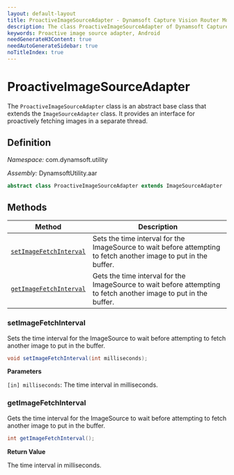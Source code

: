 ```yaml
---
layout: default-layout
title: ProactiveImageSourceAdapter - Dynamsoft Capture Vision Router Module Android Edition API Reference
description: The class ProactiveImageSourceAdapter of Dynamsoft Capture Vision Router Module is an abstract class that provides an interface for proactively fetching images in a separate thread.
keywords: Proactive image source adapter, Android
needGenerateH3Content: true
needAutoGenerateSidebar: true
noTitleIndex: true
---
```


# ProactiveImageSourceAdapter

The `ProactiveImageSourceAdapter` class is an abstract base class that extends the `ImageSourceAdapter` class. It provides an interface for proactively fetching images in a separate thread.

## Definition

*Namespace:* com.dynamsoft.utility

*Assembly:* DynamsoftUtility.aar

```java
abstract class ProactiveImageSourceAdapter extends ImageSourceAdapter
```

## Methods

| Method | Description |
| ------ | ----------- |
| [`setImageFetchInterval`](#setimagefetchinterval) | Sets the time interval for the ImageSource to wait before attempting to fetch another image to put in the buffer. |
| [`getImageFetchInterval`](#getimagefetchinterval) | Gets the time interval for the ImageSource to wait before attempting to fetch another image to put in the buffer. |

### setImageFetchInterval

Sets the time interval for the ImageSource to wait before attempting to fetch another image to put in the buffer.

```java
void setImageFetchInterval(int milliseconds);
```

**Parameters**

`[in] milliseconds`: The time interval in milliseconds.

### getImageFetchInterval

Gets the time interval for the ImageSource to wait before attempting to fetch another image to put in the buffer.

```java
int getImageFetchInterval();
```

**Return Value**

The time interval in milliseconds.
